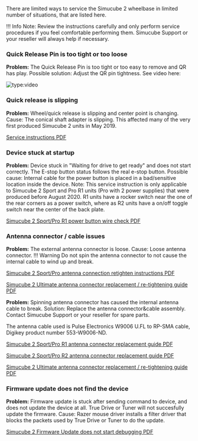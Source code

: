 There are limited ways to service the Simucube 2 wheelbase in limited number of situations, that are listed here.

!!! Info
    Note: Review the instructions carefully and only perform service procedures if you feel comfortable performing them. Simucube Support or your reseller will always help if necessary.



### Quick Release Pin is too tight or too loose

**Problem:** The Quick Release Pin is too tight or too easy to remove and QR has play. Possible solution: Adjust the QR pin tightness. See video here: 

![type:video](https://www.youtube.com/embed/YYKkb5Ioadg)

### Quick release is slipping

**Problem:** Wheel/quick release is slipping and center point is changing. Cause: The conical shaft adapter is slipping. This affected many of the very first produced Simucube 2 units in May 2019.

[Service instructions PDF](https://granitedevices.com/w/images/3/39/Simucube_2_tightening_SQR.pdf)

### Device stuck at startup

**Problem:** Device stuck in "Waiting for drive to get ready" and does not start correctly. The E-stop button status follows the real e-stop button. Possible cause: Internal cable for the power button is placed in a bad/sensitive location inside the device. Note: This service instruction is only applicable to Simucube 2 Sport and Pro R1 units (Pro with 2 power supplies) that were produced before August 2020. R1 units have a rocker switch near the one of the rear corners as a power switch, where as R2 units have a on/off toggle switch near the center of the back plate.

[  Simucube 2 Sport/Pro R1 power button wire check PDF](https://granitedevices.com/w/images/4/42/SC2_Sport_%26_Pro_R1_power_button_wire_check.pdf)


### Antenna connector / cable issues

**Problem:** The external antenna connector is loose. Cause: Loose antenna connector.
!!! Warning
    Do not spin the antenna connector to not cause the internal cable to wind up and break.

[ Simucube 2 Sport/Pro antenna connection retighten instructions PDF](https://granitedevices.com/w/images/4/48/SC2_Sport_%26_Pro_Antenna_retighten.pdf)

[ Simucube 2 Ultimate antenna connector replacement / re-tightening guide PDF](https://granitedevices.com/w/images/1/16/SC2_Ultimate_Antenna_connector_replacement_guide.pdf)

**Problem:** Spinning antenna connector has caused the internal antenna cable to break. Solution: Replace the antenna connector&cable assembly. Contact Simucube Support or your reseller for spare parts.

The antenna cable used is Pulse Electronics W9006 U.FL to RP-SMA cable, Digikey product number 553-W9006-ND.

[Simucube 2 Sport/Pro R1 antenna connector replacement guide PDF](https://granitedevices.com/w/images/e/ef/SC2_Sport_%26_Pro_R1_Antenna_connector_replacement_guide.pdf)

[Simucube 2 Sport/Pro R2 antenna connector replacement guide PDF](https://granitedevices.com/w/images/1/18/SC2_Sport_%26_Pro_R2_Antenna_connector_replacement_guide.pdf)

[Simucube 2 Ultimate antenna connector replacement / re-tightening guide PDF](https://granitedevices.com/w/images/1/16/SC2_Ultimate_Antenna_connector_replacement_guide.pdf)

### Firmware update does not find the device

**Problem:** Firmware update is stuck after sending command to device, and does not update the device at all. True Drive or Tuner will not succesfully update the firmware. Cause: Razer mouse driver installs a filter driver that blocks the packets used by True Drive or Tuner to do the update.

[Simucube 2 Firmware Update does not start debugging PDF](https://granitedevices.com/w/images/3/3d/SC2_Sport%26Pro%26Ultimate_Firmware_Upgrade_does_not_start.pdf)
